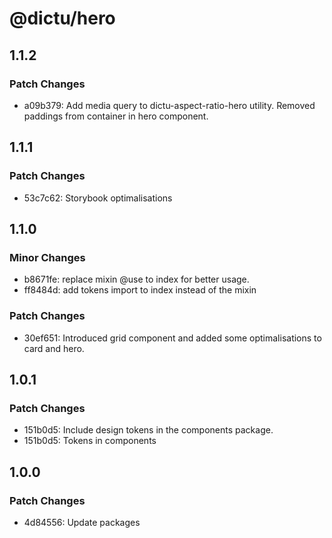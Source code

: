 # @dictu/hero

## 1.1.2

### Patch Changes

- a09b379: Add media query to dictu-aspect-ratio-hero utility. Removed paddings
  from container in hero component.

## 1.1.1

### Patch Changes

- 53c7c62: Storybook optimalisations

## 1.1.0

### Minor Changes

- b8671fe: replace mixin @use to index for better usage.
- ff8484d: add tokens import to index instead of the mixin

### Patch Changes

- 30ef651: Introduced grid component and added some optimalisations to card and
  hero.

## 1.0.1

### Patch Changes

- 151b0d5: Include design tokens in the components package.
- 151b0d5: Tokens in components

## 1.0.0

### Patch Changes

- 4d84556: Update packages
